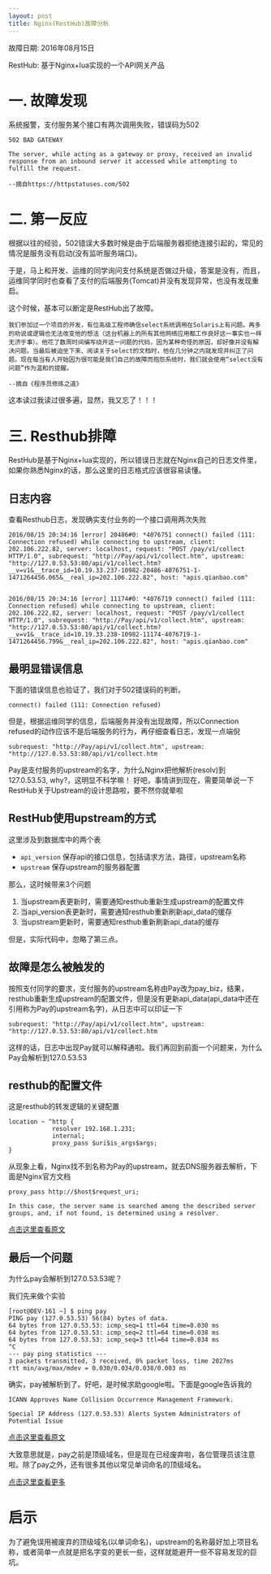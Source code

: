 ```yaml
---
layout: post
title: Nginx(RestHub)故障分析
---
```


故障日期: 2016年08月15日

RestHub: 基于Nginx+lua实现的一个API网关产品


# 一. 故障发现
系统报警，支付服务某个接口有两次调用失败，错误码为502

```
502 BAD GATEWAY

The server, while acting as a gateway or proxy, received an invalid response from an inbound server it accessed while attempting to fulfill the request.

--摘自https://httpstatuses.com/502
```

# 二. 第一反应
根据以往的经验，502错误大多数时候是由于后端服务器拒绝连接引起的，常见的情况是服务没有启动(没有监听服务端口)。

于是，马上和开发、运维的同学询问支付系统是否做过升级，答案是没有，而且，运维同学同时也查看了支付的后端服务(Tomcat)并没有发现异常，也没有发现重启。

这个时候，基本可以断定是RestHub出了故障。

```
我们参加过一个项目的开发，有位高级工程师确信select系统调用在Solaris上有问题。再多的劝说或逻辑也无法改变他的想法（这台机器上的所有其他网络应用都工作良好这一事实也一样无济于事）。他花了数周时间编写绕开这一问题的代码，因为某种奇怪的原因，却好像并没有解决问题。当最后被迫坐下来、阅读关于select的文档时，他在几分钟之内就发现并纠正了问题。现在每当有人开始因为很可能是我们自己的故障而抱怨系统时，我们就会使用“select没有问题”作为温和的提醒。

--摘自《程序员修炼之道》
```

这本读过我读过很多遍，显然，我又忘了！！！



# 三. Resthub排障
RestHub是基于Nginx+lua实现的，所以错误日志就在Nginx自己的日志文件里，如果你熟悉Nginx的话，那么这里的日志格式应该很容易读懂。

## 日志内容
查看Resthub日志，发现确实支付业务的一个接口调用两次失败

```
2016/08/15 20:34:16 [error] 20486#0: *4076751 connect() failed (111: Connection refused) while connecting to upstream, client: 202.106.222.82, server: localhost, request: "POST /pay/v1/collect HTTP/1.0", subrequest: "http://Pay/api/v1/collect.htm", upstream: "http://127.0.53.53:80/api/v1/collect.htm?__v=v1&__trace_id=10.19.33.237-10982-20486-4076751-1-1471264456.065&__real_ip=202.106.222.82", host: "apis.qianbao.com"


2016/08/15 20:34:16 [error] 11174#0: *4076719 connect() failed (111: Connection refused) while connecting to upstream, client: 202.106.222.82, server: localhost, request: "POST /pay/v1/collect HTTP/1.0", subrequest: "http://Pay/api/v1/collect.htm", upstream: "http://127.0.53.53:80/api/v1/collect.htm?__v=v1&__trace_id=10.19.33.238-10982-11174-4076719-1-1471264456.799&__real_ip=202.106.222.82", host: "apis.qianbao.com"

```

## 最明显错误信息

下面的错误信息也验证了，我们对于502错误码的判断。

```
connect() failed (111: Connection refused) 
```

但是，根据运维同学的信息，后端服务并没有出现故障，所以Connection refused的动作应该不是后端服务的行为，再仔细查看日志，发现一点端倪

```
subrequest: "http://Pay/api/v1/collect.htm", upstream: "http://127.0.53.53:80/api/v1/collect.htm
```

Pay是支付服务的upstream的名字，为什么Nginx把他解析(resolv)到127.0.53.53, why?，这明显不科学嘛！
好吧，事情讲到现在，需要简单说一下RestHub关于Upstream的设计思路啦，要不然你就晕啦


## RestHub使用upstream的方式
这里涉及到数据库中的两个表

* `api_version` 保存api的接口信息，包括请求方法，路径，upstream名称
* `upstream` 保存upstream的服务器配置

那么，这时候带来3个问题

1. 当upstream表更新时，需要通知resthub重新生成upstream的配置文件
2. 当api_version表更新时，需要通知resthub重新刷新api_data的缓存
3. 当upstream更新时，需要通知resthub重新刷新api_data的缓存

但是，实际代码中，忽略了第三点。


## 故障是怎么被触发的

按照支付同学的要求，支付服务的upstream名称由Pay改为pay_biz，结果，resthub重新生成upstream的配置文件，但是没有更新api_data(api_data中还在引用称为Pay的upstream名字)，从日志中可以印证一下

```
subrequest: "http://Pay/api/v1/collect.htm", upstream: "http://127.0.53.53:80/api/v1/collect.htm
```

这样的话，日志中出现Pay就可以解释通啦。我们再回到前面一个问题来，为什么Pay会解析到127.0.53.53


## resthub的配置文件
这是resthub的转发逻辑的关键配置

```
location ~ ^http {
            resolver 192.168.1.231;
            internal;
            proxy_pass $uri$is_args$args;
}
```

从现象上看，Nginx找不到名称为Pay的upstream，就去DNS服务器去解析，下面是Nginx官方文档

```
proxy_pass http://$host$request_uri;

In this case, the server name is searched among the described server groups, and, if not found, is determined using a resolver.
```

[点击这里查看原文](http://nginx.org/en/docs/http/ngx_http_proxy_module.html#proxy_pass)


## 最后一个问题
为什么pay会解析到127.0.53.53呢？

我们先来做个实验

```
[root@DEV-161 ~] $ ping pay
PING pay (127.0.53.53) 56(84) bytes of data.
64 bytes from 127.0.53.53: icmp_seq=1 ttl=64 time=0.030 ms
64 bytes from 127.0.53.53: icmp_seq=2 ttl=64 time=0.038 ms
64 bytes from 127.0.53.53: icmp_seq=3 ttl=64 time=0.034 ms
^C
--- pay ping statistics ---
3 packets transmitted, 3 received, 0% packet loss, time 2027ms
rtt min/avg/max/mdev = 0.030/0.034/0.038/0.003 ms
```

确实，pay被解析到了。好吧，是时候求助google啦。下面是google告诉我的

```
ICANN Approves Name Collision Occurrence Management Framework.

Special IP Address (127.0.53.53) Alerts System Administrators of Potential Issue
```
[点击这里查看原文](https://www.icann.org/news/announcement-2-2014-08-01-en)

大致意思就是，pay之前是顶级域名，但是现在已经废弃啦，各位管理员该注意啦。除了pay之外，还有很多其他以常见单词命名的顶级域名。

[点击这里查看更多](https://www.icann.org/sites/default/files/ci-monitoring/citld-complete.csv)

# 启示
为了避免误用被废弃的顶级域名(以单词命名)，upstream的名称最好加上项目名称，或者简单一点就是把名字变的更长一些，这样就能避开一些不容易发现的巨坑。
